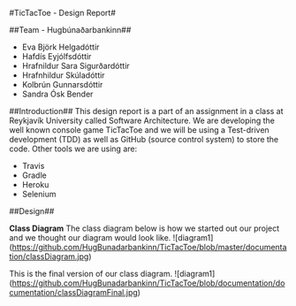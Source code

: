 #TicTacToe - Design Report#


##Team - Hugbúnaðarbankinn##

* Eva Björk Helgadóttir
* Hafdís Eyjólfsdóttir
* Hrafnildur Sara Sigurðardóttir
* Hrafnhildur Skúladóttir
* Kolbrún Gunnarsdóttir
* Sandra Ósk Bender

##Introduction##
This design report is a part of an assignment in a class at Reykjavík University called Software Architecture. 
We are developing the well known console game TicTacToe and we will be using a Test-driven development (TDD) as well as GitHub (source control system) to store the code.
Other tools we are using are:
* Travis
* Gradle
* Heroku
* Selenium

##Design##

**Class Diagram**
The class diagram below is how we started out our project and we thought our diagram would look like.
![diagram1] (https://github.com/HugBunadarbankinn/TicTacToe/blob/master/documentation/classDiagram.jpg)

This is the final version of our class diagram.
![diagram1] (https://github.com/HugBunadarbankinn/TicTacToe/blob/documentation/documentation/classDiagramFinal.jpg)